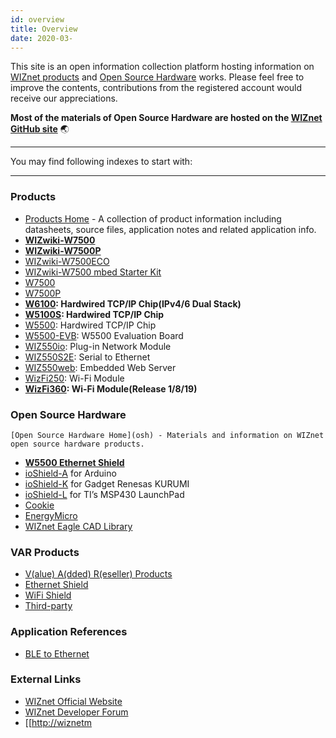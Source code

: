 ```yaml
---
id: overview
title: Overview
date: 2020-03-
---
```


This site is an open information collection platform hosting information
on [WIZnet products](products) and [Open Source Hardware](osh) works.
Please feel free to improve the contents, contributions from the
registered account would receive our appreciations.

**Most of the materials of Open Source Hardware are hosted on the
[WIZnet GitHub site](https://github.com/Wiznet)**
:earth_asia:

-----

You may find following indexes to start with:

-----



### Products

  - [Products Home](products) - A collection of product information
    including datasheets, source files, application notes and related
    application info.
  - **[WIZwiki-W7500](/products/wizwiki_w7500/start)**
  - **[WIZwiki-W7500P](/products/wizwiki_w7500p/start)**
  - [WIZwiki-W7500ECO](/products/wizwiki-w7500eco/start)
  - [WIZwiki-W7500 mbed Starter Kit](/products/wizwiki_mbed_kit/start)
  - [W7500](/products/w7500/start)
  - [W7500P](/products/w7500p/start)
  - **[W6100](/products/w6100/start): Hardwired TCP/IP Chip(IPv4/6 Dual
    Stack)** 
  - **[W5100S](/products/w5100s/start): Hardwired TCP/IP Chip**
  - [W5500](/products/w5500/start): Hardwired TCP/IP Chip
  - [W5500-EVB](/products/w5500/w5500_evb/start): W5500 Evaluation Board
  - [WIZ550io](/products/wiz550io/start): Plug-in Network Module 
  - [WIZ550S2E](/products/wiz550s2e/start): Serial to Ethernet
  - [WIZ550web](/products/wiz550web/start): Embedded Web Server
  - [WizFi250](/products/WizFi250/start): Wi-Fi Module
  - **[WizFi360](/products/WizFi360/start): Wi-Fi Module(Release
    1/8/19)**


### Open Source Hardware

    [Open Source Hardware Home](osh) - Materials and information on WIZnet
    open source hardware products.
  - **[W5500 Ethernet Shield](/osh/w5500_ethernet_shield/start)**
  - [ioShield-A](/osh/ioshield-a/start) for Arduino
  - [ioShield-K](/osh/ioshield-k/start) for Gadget Renesas KURUMI
  - [ioShield-L](/osh/ioshield-l/start) for TI’s MSP430 LaunchPad
  - [Cookie](/osh/cookie/start)
  - [EnergyMicro](/osh/energymicro/start)
  - [WIZnet Eagle CAD Library](/design_guide/hardware/eaglecadlib/start)



### VAR Products

  - [V(alue) A(dded) R(eseller) Products](/oshw_using_wiznet)
  - [Ethernet Shield](/oshw_using_wiznet/ethernet)
  - [WiFi Shield](/oshw_using_wiznet/wifi)
  - [Third-party](/oshw_using_wiznet/var_products)



### Application References

  - [BLE to Ethernet](/oshw_using_wiznet/bletoethernet)



### External Links

  - [WIZnet Official Website](http://www.wiznet.io/)
  - [WIZnet Developer Forum](http://forum.wiznet.io/)
  - [[<http://wiznetm>
